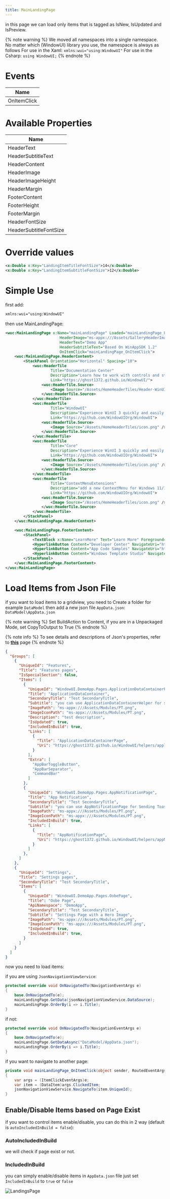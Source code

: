 ```yaml
---
title: MainLandingPage
---
```


in this page we can load only items that is tagged as IsNew, IsUpdated and IsPreview.

{% note warning %}
We moved all namespaces into a single namespace. No matter which (WindowUI) library you use, the namespace is always as follows
For use in the Xaml:
`xmlns:wui="using:WindowUI"`
For use in the Csharp:
`using WindowUI;`
{% endnote %}

# Events

|Name|
|-|
|OnItemClick|

# Available Properties

|Name|
|-|
|HeaderText|
|HeaderSubtitleText|
|HeaderContent|
|HeaderImage|
|HeaderImageHeight|
|HeaderMargin|
|FooterContent|
|FooterHeight|
|FooterMargin|
|HeaderFontSize|
|HeaderSubtitleFontSize|

# Override values

```xml
<x:Double x:Key="LandingItemTitleFontSize">14</x:Double>
<x:Double x:Key="LandingItemSubtitleFontSize">12</x:Double>
```

# Simple Use
first add:

```xml
xmlns:wui="using:WindowUI"
```

then use MainLandingPage:

```xml
<wuc:MainLandingPage x:Name="mainLandingPage" Loaded="mainLandingPage_Loaded"
                        HeaderImage="ms-appx:///Assets/GalleryHeaderImage.png"
                        HeaderText="Demo App"
                        HeaderSubtitleText="Based On WinAppSDK 1.2"
                        OnItemClick="mainLandingPage_OnItemClick">
    <wuc:MainLandingPage.HeaderContent>
        <StackPanel Orientation="Horizontal" Spacing="10">
            <wuc:HeaderTile
                    Title="Documentation Center"
                    Description="Learn how to work with controls and styles."
                    Link="https://ghost1372.github.io/WindowUI/">
                <wuc:HeaderTile.Source>
                    <Image Source="/Assets/HomeHeaderTiles/Header-WinUIGallery.png" />
                </wuc:HeaderTile.Source>
            </wuc:HeaderTile>
            <wuc:HeaderTile
                    Title="WindowUI"
                    Description="Experience WinUI 3 quickly and easily with the help of WindowUI, Everything you need to develop an application is gathered in one place."
                    Link="https://github.com/WindowUIOrg/WindowUI">
                <wuc:HeaderTile.Source>
                    <Image Source="/Assets/HomeHeaderTiles/icon.png" />
                </wuc:HeaderTile.Source>
            </wuc:HeaderTile>
            <wuc:HeaderTile
                    Title="Core"
                    Description="Experience WinUI 3 quickly and easily with the help of Core, Everything you need to develop an application is gathered in one place."
                    Link="https://github.com/WindowUIOrg/WindowUI">
                <wuc:HeaderTile.Source>
                    <Image Source="/Assets/HomeHeaderTiles/icon.png" />
                </wuc:HeaderTile.Source>
            </wuc:HeaderTile>
            <wuc:HeaderTile
                    Title="ContextMenuExtensions"
                    Description="add a new ContextMenu for Windows 11/10."
                    Link="https://github.com/WindowUIOrg/WindowUI">
                <wuc:HeaderTile.Source>
                    <Image Source="/Assets/HomeHeaderTiles/icon.png" />
                </wuc:HeaderTile.Source>
            </wuc:HeaderTile>
        </StackPanel>
    </wuc:MainLandingPage.HeaderContent>

    <wuc:MainLandingPage.FooterContent>
        <StackPanel>
            <TextBlock x:Name="LearnMore" Text="Learn More" Foreground="{ThemeResource ApplicationForegroundThemeBrush}" Style="{StaticResource SubtitleTextBlockStyle}" Margin="0,0,0,12" />
            <HyperlinkButton Content="Developer Center" NavigateUri="https://developer.microsoft.com/en-us/windows/"/>
            <HyperlinkButton Content="App Code Samples" NavigateUri="https://docs.microsoft.com/en-us/windows/apps/get-started/samples"/>
            <HyperlinkButton Content="Windows Template Studio" NavigateUri="https://github.com/microsoft/WindowsTemplateStudio"/>
        </StackPanel>
    </wuc:MainLandingPage.FooterContent>
</wuc:MainLandingPage>
```

# Load Items from Json File
if you want to load items to a gridview, you need to Create a folder for example `DataModel` then add a new json file `AppData.json`:
`DataModel\AppData.json`

{% note warning %}
Set BuildAction to Content, if you are in a Unpackaged Mode, set CopyToOutput to True
{% endnote %}

{% note info %}
To see details and descriptions of Json's properties, refer to <ins>**[this](https://ghost1372.github.io/windowUIOrg/jsonFile)**</ins> page
{% endnote %}

```json
{
  "Groups": [
    {
      "UniqueId": "Features",
      "Title": "Features pages",
      "IsSpecialSection": false,
      "Items": [
        {
          "UniqueId": "WindowUI.DemoApp.Pages.ApplicationDataContainerPage",
          "Title": "ApplicationDataContainer",
          "SecondaryTitle": "Test SecondaryTitle",
          "Subtitle": "you can use ApplicationDataContainerHelper for saving and loading application settings.",
          "ImagePath": "ms-appx:///Assets/Modules/PT.png",
          "ImageIconPath": "ms-appx:///Assets/Modules/PT.png",
          "Description": "test description",
          "IsUpdated": true,
          "IncludedInBuild": true,
          "Links": [
            {
              "Title": "ApplicationDataContainerPage",
              "Uri": "https://ghost1372.github.io/WindowUI/helpers/applicationDataContainerHelper/"
            }
          ],
          "Extra": [
            "AppBarToggleButton",
            "AppBarSeparator",
            "CommandBar"
          ]
        },
        {
          "UniqueId": "WindowUI.DemoApp.Pages.AppNotificationPage",
          "Title": "App Notification",
          "SecondaryTitle": "Test SecondaryTitle",
          "Subtitle": "you can use AppNotificationPage for Sending Toast Notification.",
          "ImagePath": "ms-appx:///Assets/Modules/PT.png",
          "ImageIconPath": "ms-appx:///Assets/Modules/PT.png",
          "IncludedInBuild": true,
          "Links": [
            {
              "Title": "AppNotificationPage",
              "Uri": "https://ghost1372.github.io/WindowUI/helpers/appNotification/"
            }
          ]
        },
      ]
    },
    {
      "UniqueId": "Settings",
      "Title": "Settings pages",
      "SecondaryTitle": "Test SecondaryTitle",
      "Items": [
        {
          "UniqueId": "WindowUI.DemoApp.Pages.OobePage",
          "Title": "Oobe Page",
          "ApiNamespace": "DemoApp",
          "SecondaryTitle": "Test SecondaryTitle",
          "Subtitle": "Settings Page with a Hero Image",
          "ImagePath": "ms-appx:///Assets/Modules/PT.png",
          "ImageIconPath": "ms-appx:///Assets/Modules/PT.png",
          "IsUpdated": true,
          "IncludedInBuild": true,
        }
      ]
    }
  ]
}

```

now you need to load items:

if you are using `JsonNavigationViewService`:

```cs
protected override void OnNavigatedTo(NavigationEventArgs e)
{
    base.OnNavigatedTo(e);
    mainLandingPage.GetData(jsonNavigationViewService.DataSource);
    mainLandingPage.OrderBy(i => i.Title);
}
```

if not:

```cs
protected override void OnNavigatedTo(NavigationEventArgs e)
{
    base.OnNavigatedTo(e);
    mainLandingPage.GetDataAsync("DataModel/AppData.json");
    mainLandingPage.OrderBy(i => i.Title);
}
```

if you want to navigate to another page:

```cs
private void mainLandingPage_OnItemClick(object sender, RoutedEventArgs e)
{
    var args = (ItemClickEventArgs)e;
    var item = (DataItem)args.ClickedItem;
    jsonNavigationViewService.NavigateTo(item.UniqueId);
}

```

## Enable/Disable Items based on Page Exist
if you want to control items enable/disable, you can do this in 2 way (default is `autoIncludedInBuild = false`):

### AutoIncludedInBuild
we will check if page exist or not.

### IncludedInBuild
you can simply enable/disable items in `AppData.json` file just set `IncludedInBuild` to `true` or `false`


![LandingsPage](https://raw.githubusercontent.com/ghost1372/Resources/main/LandingsPage/0.png)